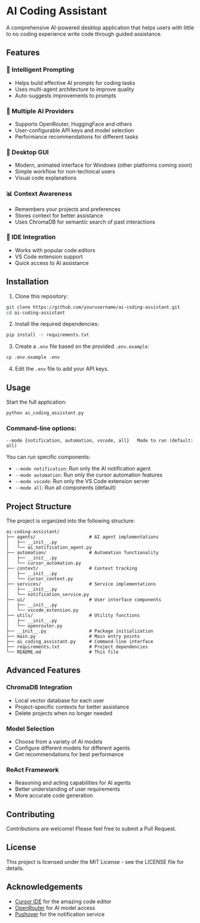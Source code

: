 # AI Coding Assistant

A comprehensive AI-powered desktop application that helps users with little to no coding experience write code through guided assistance.

## Features

### 🧠 Intelligent Prompting
- Helps build effective AI prompts for coding tasks
- Uses multi-agent architecture to improve quality
- Auto-suggests improvements to prompts

### 🤖 Multiple AI Providers
- Supports OpenRouter, HuggingFace and others
- User-configurable API keys and model selection
- Performance recommendations for different tasks

### 📱 Desktop GUI
- Modern, animated interface for Windows (other platforms coming soon)
- Simple workflow for non-technical users
- Visual code explanations

### 📊 Context Awareness
- Remembers your projects and preferences
- Stores context for better assistance
- Uses ChromaDB for semantic search of past interactions

### 🔄 IDE Integration
- Works with popular code editors
- VS Code extension support
- Quick access to AI assistance

## Installation

1. Clone this repository:
```bash
git clone https://github.com/yourusername/ai-coding-assistant.git
cd ai-coding-assistant
```

2. Install the required dependencies:
```bash
pip install -r requirements.txt
```

3. Create a `.env` file based on the provided `.env.example`:
```bash
cp .env.example .env
```

4. Edit the `.env` file to add your API keys.

## Usage

Start the full application:

```bash
python ai_coding_assistant.py
```

### Command-line options:

```
--mode {notification, automation, vscode, all}   Mode to run (default: all)
```

You can run specific components:
- `--mode notification`: Run only the AI notification agent
- `--mode automation`: Run only the cursor automation features
- `--mode vscode`: Run only the VS Code extension server
- `--mode all`: Run all components (default)

## Project Structure

The project is organized into the following structure:

```
ai-coding-assistant/
├── agents/                    # AI agent implementations
│   ├── __init__.py
│   └── ai_notification_agent.py
├── automation/                # Automation functionality
│   ├── __init__.py
│   └── cursor_automation.py
├── context/                   # Context tracking
│   ├── __init__.py
│   └── cursor_context.py
├── services/                  # Service implementations
│   ├── __init__.py
│   └── notification_service.py
├── ui/                        # User interface components
│   ├── __init__.py
│   └── vscode_extension.py
├── utils/                     # Utility functions
│   ├── __init__.py
│   └── openrouter.py
├── __init__.py                # Package initialization
├── main.py                    # Main entry points
├── ai_coding_assistant.py     # Command-line interface
├── requirements.txt           # Project dependencies
└── README.md                  # This file
```

## Advanced Features

### ChromaDB Integration
- Local vector database for each user
- Project-specific contexts for better assistance
- Delete projects when no longer needed

### Model Selection
- Choose from a variety of AI models
- Configure different models for different agents
- Get recommendations for best performance

### ReAct Framework
- Reasoning and acting capabilities for AI agents
- Better understanding of user requirements
- More accurate code generation

## Contributing

Contributions are welcome! Please feel free to submit a Pull Request.

## License

This project is licensed under the MIT License - see the LICENSE file for details.

## Acknowledgements

- [Cursor IDE](https://cursor.sh/) for the amazing code editor
- [OpenRouter](https://openrouter.ai/) for AI model access
- [Pushover](https://pushover.net/) for the notification service
